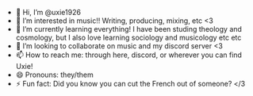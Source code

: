 - 👋 Hi, I’m @uxie1926
- 👀 I’m interested in music!! Writing, producing, mixing, etc <3
- 🌱 I’m currently learning everything! I have been studing theology and cosmology, but I also love learning sociology and musicology etc etc
- 💞️ I’m looking to collaborate on music and my discord server <3
- 📫 How to reach me: through here, discord, or wherever you can find Uxie!
- 😄 Pronouns: they/them
- ⚡ Fun fact: Did you know you can cut the French out of someone? </3

<!---
uxie1926/uxie1926 is a ✨ special ✨ repository because its `README.md` (this file) appears on your GitHub profile.
You can click the Preview link to take a look at your changes.
--->
